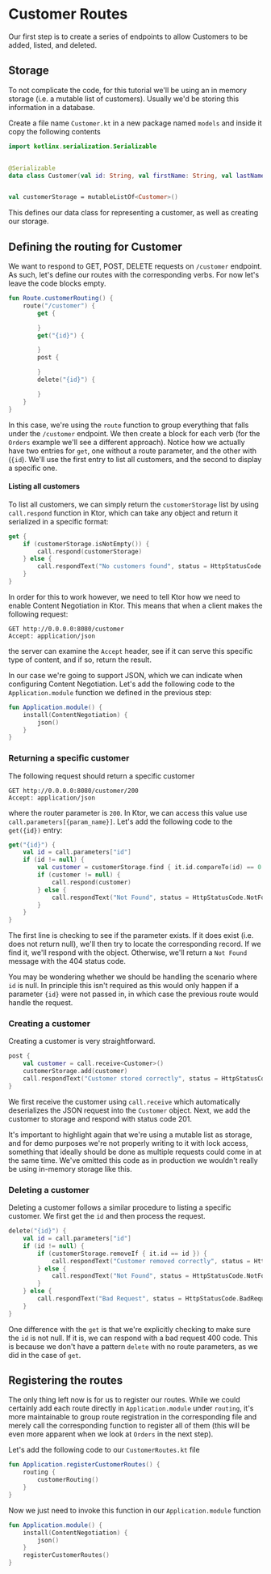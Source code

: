 # Customer Routes

Our first step is to create a series of endpoints to allow Customers to be 
added, listed, and deleted. 


## Storage 
To not complicate the code, for this tutorial
we'll be using an in memory storage (i.e. a mutable list of customers). Usually we'd 
be storing this information in a database. 

Create a file name `Customer.kt` in a new package named `models` and inside it copy the following
contents

```kotlin
import kotlinx.serialization.Serializable


@Serializable
data class Customer(val id: String, val firstName: String, val lastName: String, val email: String)


val customerStorage = mutableListOf<Customer>()
```

This defines our data class for representing a customer, as well as creating our storage.


## Defining the routing for Customer

We want to respond to GET, POST, DELETE requests on `/customer` endpoint. As such, let's define our routes with the 
corresponding verbs. For now let's leave the code blocks empty.

```kotlin
fun Route.customerRouting() {
    route("/customer") {
        get {

        }
        get("{id}") {

        }
        post {

        }
        delete("{id}") {

        }
    }
}
```

In this case, we're using the `route` function to group everything that falls under the `/customer` endpoint. We then create
a block for each verb (for the `Orders` example we'll see a different approach). Notice how we actually have two entries
for `get`, one without a route parameter, and the other with (`{id`). We'll use the first entry to list all customers, and the second
to display a specific one.  

#### Listing all customers

To list all customers, we can simply return the `customerStorage` list by using `call.respond` function in Ktor, which can
take any object and return it serialized in a specific format:

```kotlin
get {
    if (customerStorage.isNotEmpty()) {
        call.respond(customerStorage)
    } else {
        call.respondText("No customers found", status = HttpStatusCode.NotFound)
    }
}
```

In order for this to work however, we need to tell Ktor how we need to enable Content Negotiation in Ktor. This means that
when a client makes the following request:

```http request
GET http://0.0.0.0:8080/customer
Accept: application/json
```

the server can examine the `Accept` header, see if it can serve this specific type of content, and if so, return the result.

In our case we're going to support JSON, which we can indicate when configuring Content Negotiation. Let's add the following
code to the `Application.module` function we defined in the previous step:

```kotlin
fun Application.module() {
    install(ContentNegotiation) {
        json()
    }
}
```

### Returning a specific customer

The following request should return a specific customer

```http request
GET http://0.0.0.0:8080/customer/200
Accept: application/json
```

where the router parameter is `200`. In Ktor, we can access this value use `call.parameters[{param_name}]`. Let's add
the following code to the `get({id})` entry:


```kotlin
get("{id}") {
    val id = call.parameters["id"]
    if (id != null) {
        val customer = customerStorage.find { it.id.compareTo(id) == 0 }
        if (customer != null) {
            call.respond(customer)
        } else {
            call.respondText("Not Found", status = HttpStatusCode.NotFound)
        }
    }
}
```

The first line is checking to see if the parameter exists. If it does exist (i.e. does not return null), we'll then 
try to locate the corresponding record. If we find it, we'll respond with the object. Otherwise, we'll return a 
`Not Found` message with the 404 status code.

You may be wondering whether we should be handling the scenario where `id` is null. In principle this isn't required as
this would only happen if a parameter `{id}` were not passed in, in which case the previous route would handle the request.

### Creating a customer

Creating a customer is very straightforward. 

```kotlin
post {
    val customer = call.receive<Customer>()
    customerStorage.add(customer)
    call.respondText("Customer stored correctly", status = HttpStatusCode.Accepted)
}
``` 

We first receive the customer using `call.receive` which automatically deserializes the JSON request into the `Customer` object.
Next, we add the customer to storage and respond with status code 201.

It's important to highlight again that we're using a mutable list as storage, and for demo purposes we're not properly writing to 
it with lock access, something that ideally should be done as multiple requests could come in at the same time. We've omitted this code
as in production we wouldn't really be using in-memory storage like this.

### Deleting a customer

Deleting a customer follows a similar procedure to listing a specific customer. We first get the `id` and then process the request.

```kotlin
delete("{id}") {
    val id = call.parameters["id"]
    if (id != null) {
        if (customerStorage.removeIf { it.id == id }) {
            call.respondText("Customer removed correctly", status = HttpStatusCode.Accepted)
        } else {
            call.respondText("Not Found", status = HttpStatusCode.NotFound)
        }
    } else {
        call.respondText("Bad Request", status = HttpStatusCode.BadRequest)
    }
}
```

One difference with the `get` is that we're explicitly checking to make sure the `id` is not null. If it is, we can respond
with a bad request 400 code. This is because we don't have a pattern `delete` with no route parameters, as we did in the case
of `get`. 

## Registering the routes

The only thing left now is for us to register our routes. While we could certainly add each route directly in `Application.module`
under `routing`, it's more maintainable to group route registration in the corresponding file and merely call the corresponding
function to register all of them (this will be even more apparent when we look at `Orders` in the next step). 

Let's add the following code to our `CustomerRoutes.kt` file

```kotlin
fun Application.registerCustomerRoutes() {
    routing {
        customerRouting()
    }
}
```

Now we just need to invoke this function in our `Application.module` function

```kotlin
fun Application.module() {
    install(ContentNegotiation) {
        json()
    }
    registerCustomerRoutes()
}
```







 